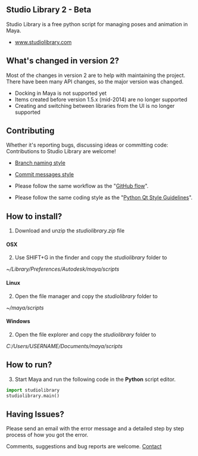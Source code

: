 ## Studio Library 2 - Beta

Studio Library is a free python script for managing poses and animation in Maya.

* www.studiolibrary.com

## What's changed in version 2?
Most of the changes in version 2 are to help with maintaining the project.
There have been many API changes, so the major version was changed.

* Docking in Maya is not supported yet
* Items created before version 1.5.x (mid-2014) are no longer supported
* Creating and switching between libraries from the UI is no longer supported

## Contributing

Whether it's reporting bugs, discussing ideas or committing code: Contributions to Studio Library are welcome!

* [Branch naming style](https://stackoverflow.com/questions/273695/git-branch-naming-best-practices)

* [Commit messages style](https://github.com/erlang/otp/wiki/Writing-good-commit-messages)

* Please follow the same workflow as the "[GitHub flow](https://guides.github.com/introduction/flow/index.html)".

* Please follow the same coding style as the "[Python Qt Style Guidelines](http://bitesofcode.blogspot.co.uk/2011/10/pyqt-coding-style-guidelines.html)".


## How to install?

1. Download and unzip the *studiolibrary.zip* file

#### OSX
2. Use SHIFT+G in the finder and copy the *studiolibrary* folder to

*~/Library/Preferences/Autodesk/maya/scripts*

#### Linux
2. Open the file manager and copy the *studiolibrary* folder to

*~/maya/scripts*

#### Windows
2. Open the file explorer and copy the *studiolibrary* folder to

*C:/Users/USERNAME/Documents/maya/scripts*


## How to run?

3. Start Maya and run the following code in the **Python** script editor.

```python
import studiolibrary
studiolibrary.main()
```


## Having Issues?

Please send an email with the error message and a detailed step by step process of how you got the error.

Comments, suggestions and bug reports are welcome. [Contact](http://www.studiolibrary.com/contact)
